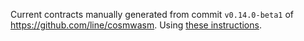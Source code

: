 Current contracts manually generated from commit `v0.14.0-beta1`
of https://github.com/line/cosmwasm. Using
[these instructions](https://github.com/line/cosmwasm/tree/v0.14.0-0.3.0/contracts/README.md#optimized-builds).
